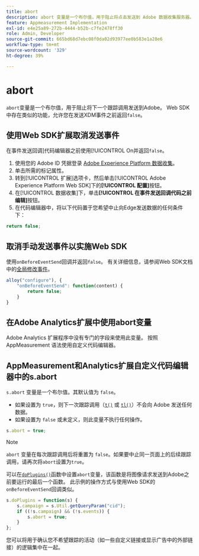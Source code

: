 ```yaml
---
title: abort
description: abort 变量是一个布尔值，用于阻止将点击发送到 Adobe 数据收集服务器。
feature: Appmeasurement Implementation
exl-id: e4e25a89-272b-4444-b52b-c7fe2478ff30
role: Admin, Developer
source-git-commit: 665bd68d7ebc08f0da02d93977ee0b583e1a28e6
workflow-type: tm+mt
source-wordcount: '329'
ht-degree: 39%

---
```


# abort

`abort`变量是一个布尔值，用于阻止将下一个跟踪调用发送到Adobe。 Web SDK中存在类似的功能，允许您在发送XDM事件之前返回`false`。

## 使用Web SDK扩展取消发送事件

在事件发送回调]代码编辑器之前使用[!UICONTROL On并返回`false`。

1. 使用您的 Adobe ID 凭据登录 [Adobe Experience Platform 数据收集](https://experience.adobe.com/data-collection)。
1. 单击所需的标记属性。
1. 转到[!UICONTROL 扩展]选项卡，然后单击[!UICONTROL Adobe Experience Platform Web SDK]下的&#x200B;**[!UICONTROL 配置]**&#x200B;按钮。
1. 在[!UICONTROL 数据收集]下，单击&#x200B;**[!UICONTROL 在事件发送回调代码之前编辑]**&#x200B;按钮。
1. 在代码编辑器中，将以下代码置于您希望中止向Edge发送数据的任何条件下：

```js
return false;
```

## 取消手动发送事件以实施Web SDK

使用`onBeforeEventSend`回调并返回`false`。 有关详细信息，请参阅Web SDK文档中的[全局修改事件](https://experienceleague.adobe.com/docs/experience-platform/edge/fundamentals/tracking-events.html#modifying-events-globally)。

```js
alloy("configure"), {
    "onBeforeEventSend": function(content) {
        return false;
    }
}
```

## 在Adobe Analytics扩展中使用abort变量

Adobe Analytics 扩展程序中没有专门的字段来使用此变量。 按照 AppMeasurement 语法使用自定义代码编辑器。

## AppMeasurement和Analytics扩展自定义代码编辑器中的s.abort

`s.abort` 变量是一个布尔值。其默认值为 `false`。

* 如果设置为 `true`，则下一次跟踪调用（[`t()`](../functions/t-method.md) 或 [`tl()`](../functions/tl-method.md)）不会向 Adobe 发送任何数据。
* 如果设置为 `false` 或未定义，则此变量不执行任何操作。

```js
s.abort = true;
```

>[!NOTE]
>
>`abort` 变量在每次跟踪调用后将重置为 `false`。如果要中止同一页面上的后续跟踪调用，请再次将`abort`设置为`true`。

可以在[`doPlugins()`](../functions/doplugins.md)函数中设置`abort`变量，该函数是将图像请求发送到Adobe之前要运行的最后一个函数。 此示例的操作方式与使用Web SDK的`onBeforeEventSend`回调类似。

```js
s.doPlugins = function(s) {
    s.campaign = s.Util.getQueryParam("cid");
    if ((!s.campaign) && (!s.events)) {
        s.abort = true;
    }
};
```

您可以将用于确认您不希望跟踪的活动（如一些自定义链接或显示广告中的外部链接）的逻辑集中在一起。
